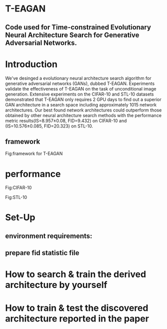 # T-EAGAN

## Code used for  Time-constrained Evolutionary Neural Architecture Search for Generative Adversarial Networks.

# Introduction
We've desinged a evolutionary neural architecture search algorithm for generative adversarial networks (GANs), dubbed T-EAGAN. Experiments validate the effectiveness of T-EAGAN on the task of unconditional image generation. Extensive experiments on the CIFAR-10 and STL-10 datasets demonstrated that T-EAGAN only requires 2 GPU days to find out a superior GAN architecture in a search space including approximately 1015 network architectures. Our best found network architectures could outperform those obtained by other neural architecture search methods with the performance metric results(IS=8.957±0.08, FID=9.432) on CIFAR-10 and (IS=10.576±0.085, FID=20.323) on STL-10.

## framework
Fig:framework for T-EAGAN

# performance

Fig:CIFAR-10

Fig:STL-10

# Set-Up 
## environment requirements:

## prepare fid statistic file


# How to search & train the derived architecture by yourself


# How to train & test the discovered architecture reported in the paper
